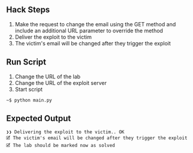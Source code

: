 ## Hack Steps

1. Make the request to change the email using the GET method and include an additional URL parameter to override the method
2. Deliver the exploit to the victim
3. The victim's email will be changed after they trigger the exploit

## Run Script

1. Change the URL of the lab
2. Change the URL of the exploit server
3. Start script

```
~$ python main.py
```

## Expected Output

```
❯❯ Delivering the exploit to the victim.. OK
🗹 The victim's email will be changed after they trigger the exploit
🗹 The lab should be marked now as solved
```
